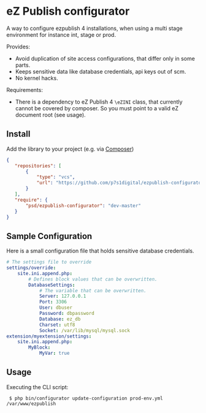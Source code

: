 # eZ Publish configurator


A way to configure ezpublish 4 installations, when using a multi stage environment for instance int, stage or prod.

Provides:

* Avoid duplication of site access configurations, that differ only in some parts.
* Keeps sensitive data like database credentials, api keys out of scm.
* No kernel hacks.

Requirements:

* There is a dependency to eZ Publish 4 `\eZINI` class, that currently cannot be covered by composer. So you must point to a valid eZ document root (see usage).

## Install


Add the library to your project (e.g. via [Composer](http://getcomposer.org/))

 ```json
 {
    "repositories": [
        {
            "type": "vcs",
            "url": "https://github.com/p7s1digital/ezpublish-configurator"
        }
    ],
    "require": {
        "psd/ezpublish-configurator": "dev-master"
    }
 }
 ```

## Sample Configuration

Here is a small configuration file that holds sensitive database credentials.

```yaml
# The settings file to override
settings/override:
    site.ini.append.php:
        # Defines block values that can be overwritten.
        DatabaseSettings:
            # The variable that can be overwritten.
            Server: 127.0.0.1
            Port: 3306
            User: dbuser
            Password: dbpassword
            Database: ez_db
            Charset: utf8
            Socket: /var/lib/mysql/mysql.sock
extension/myextension/settings:
    site.ini.append.php:
        MyBlock:
            MyVar: true
```

## Usage

Executing the CLI script:

```shell
 $ php bin/configurator update-configuration prod-env.yml /var/www/ezpublish
 ```

